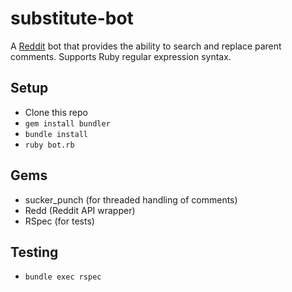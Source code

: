 # substitute-bot

A [Reddit](https://www.reddit.com/) bot that provides the ability to search and replace parent comments. Supports Ruby regular expression syntax.

## Setup
- Clone this repo
- `gem install bundler`
- `bundle install`
- `ruby bot.rb`

## Gems
- sucker_punch (for threaded handling of comments)
- Redd (Reddit API wrapper)
- RSpec (for tests)

## Testing
- `bundle exec rspec`